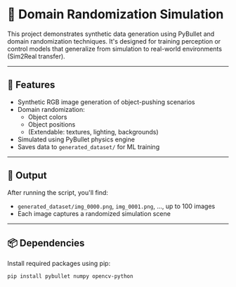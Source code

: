 # 🧠 Domain Randomization Simulation

This project demonstrates synthetic data generation using PyBullet and domain randomization techniques. It's designed for training perception or control models that generalize from simulation to real-world environments (Sim2Real transfer).

---

## 🚀 Features

- Synthetic RGB image generation of object-pushing scenarios
- Domain randomization:
  - Object colors
  - Object positions
  - (Extendable: textures, lighting, backgrounds)
- Simulated using PyBullet physics engine
- Saves data to `generated_dataset/` for ML training

---

## 📂 Output

After running the script, you'll find:

- `generated_dataset/img_0000.png`, `img_0001.png`, ..., up to 100 images
- Each image captures a randomized simulation scene

---

## 📦 Dependencies

Install required packages using pip:

```bash
pip install pybullet numpy opencv-python

